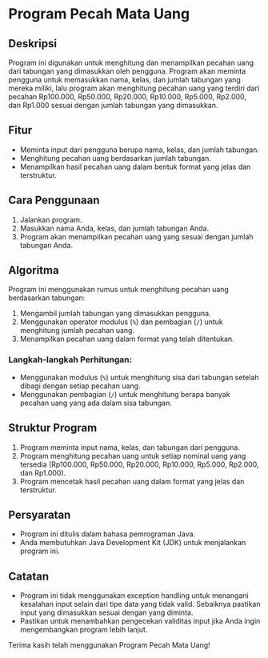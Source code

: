 # Program Pecah Mata Uang

## Deskripsi
Program ini digunakan untuk menghitung dan menampilkan pecahan uang dari tabungan yang dimasukkan oleh pengguna. Program akan meminta pengguna untuk memasukkan nama, kelas, dan jumlah tabungan yang mereka miliki, lalu program akan menghitung pecahan uang yang terdiri dari pecahan Rp100.000, Rp50.000, Rp20.000, Rp10.000, Rp5.000, Rp2.000, dan Rp1.000 sesuai dengan jumlah tabungan yang dimasukkan.

## Fitur
- Meminta input dari pengguna berupa nama, kelas, dan jumlah tabungan.
- Menghitung pecahan uang berdasarkan jumlah tabungan.
- Menampilkan hasil pecahan uang dalam bentuk format yang jelas dan terstruktur.

## Cara Penggunaan
1. Jalankan program.
2. Masukkan nama Anda, kelas, dan jumlah tabungan Anda.
3. Program akan menampilkan pecahan uang yang sesuai dengan jumlah tabungan Anda.

## Algoritma
Program ini menggunakan rumus untuk menghitung pecahan uang berdasarkan tabungan:
1. Mengambil jumlah tabungan yang dimasukkan pengguna.
2. Menggunakan operator modulus (`%`) dan pembagian (`/`) untuk menghitung jumlah pecahan uang.
3. Menampilkan pecahan uang dalam format yang telah ditentukan.

### Langkah-langkah Perhitungan:
- Menggunakan modulus (`%`) untuk menghitung sisa dari tabungan setelah dibagi dengan setiap pecahan uang.
- Menggunakan pembagian (`/`) untuk menghitung berapa banyak pecahan uang yang ada dalam sisa tabungan.

## Struktur Program
1. Program meminta input nama, kelas, dan tabungan dari pengguna.
2. Program menghitung pecahan uang untuk setiap nominal uang yang tersedia (Rp100.000, Rp50.000, Rp20.000, Rp10.000, Rp5.000, Rp2.000, dan Rp1.000).
3. Program mencetak hasil pecahan uang dalam format yang jelas dan terstruktur.

## Persyaratan
- Program ini ditulis dalam bahasa pemrograman Java.
- Anda membutuhkan Java Development Kit (JDK) untuk menjalankan program ini.

## Catatan
- Program ini tidak menggunakan exception handling untuk menangani kesalahan input selain dari tipe data yang tidak valid. Sebaiknya pastikan input yang dimasukkan sesuai dengan yang diminta.
- Pastikan untuk menambahkan pengecekan validitas input jika Anda ingin mengembangkan program lebih lanjut.

Terima kasih telah menggunakan Program Pecah Mata Uang!
